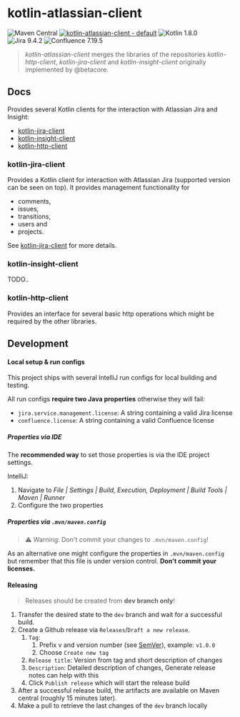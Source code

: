 # kotlin-atlassian-client
![Maven Central](https://img.shields.io/maven-central/v/com.linked-planet.client/kotlin-jira-client-api)
[![kotlin-atlassian-client - default](https://github.com/linked-planet/kotlin-atlassian-client/actions/workflows/default.yml/badge.svg)](https://github.com/linked-planet/kotlin-atlassian-client/actions/workflows/default.yml)
![Kotlin 1.8.0](https://img.shields.io/badge/Kotlin-1.8.0-blue)
![Jira 9.4.2](https://img.shields.io/badge/Jira-9.4.2-blue)
![Confluence 7.19.5](https://img.shields.io/badge/Confluence-7.19.5-lightblue)
> *kotlin-atlassian-client* merges the libraries of the repositories *kotlin-http-client*, *kotlin-jira-client* and *kotlin-insight-client* originally implemented by @betacore.

## Docs
Provides several Kotlin clients for the interaction with Atlassian Jira and Insight:
- [kotlin-jira-client](#kotlin-jira-client)
- [kotlin-insight-client](#kotlin-insight-client)
- [kotlin-http-client](#kotlin-http-client)

### kotlin-jira-client
Provides a Kotlin client for interaction with Atlassian Jira (supported version can be seen on top). It provides management functionality for

- comments,
- issues,
- transitions,
- users and
- projects.

See [kotlin-jira-client](kotlin-jira-client/README.md) for more details.

### kotlin-insight-client

TODO..

### kotlin-http-client

Provides an interface for several basic http operations which might be required by the other libraries.

## Development

#### Local setup & run configs

This project ships with several IntelliJ run configs for local building and testing.

All run configs **require two Java properties** otherwise they will fail:
- `jira.service.management.license`: A string containing a valid Jira license
- `confluence.license`: A string containing a valid Confluence license

##### Properties via IDE
The **recommended way** to set those properties is via the IDE project settings. 

IntelliJ:
1. Navigate to *File | Settings | Build, Execution, Deployment | Build Tools | Maven | Runner*
2. Configure the two properties

##### Properties via `.mvn/maven.config`

> :warning: Warning: Don't commit your changes to `.mvn/maven.config`!

As an alternative one might configure the properties in `.mvn/maven.config` but remember that this file is under version control. 
**Don't commit your licenses.** 

#### Releasing

> Releases should be created from **dev branch only**!

1. Transfer the desired state to the `dev` branch and wait for a successful build.
2. Create a Github release via `Releases`/`Draft a new release`.
    1. `Tag`:
        1. Prefix v and version number (see [SemVer](https://semver.org/lang/de/)), example: `v1.0.0`
        2. Choose `Create new tag`
    2. `Release title`: Version from tag and short description of changes
    3. `Description`: Detailed description of changes, Generate release notes can help with this
    4. Click `Publish release` which will start the release build
3. After a successful release build, the artifacts are available on Maven central (roughly 15 minutes later).
4. Make a pull to retrieve the last changes of the `dev` branch locally
